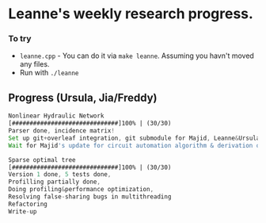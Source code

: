 # Leanne's weekly research progress.

### To try

* `leanne.cpp` - You can do it via `make leanne`. Assuming you havn't moved any files.
*  Run with `./leanne`

## Progress (Ursula, Jia/Freddy)

```asm
Nonlinear Hydraulic Network
[##############################]100% | (30/30)
Parser done, incidence matrix!
Set up git+overleaf integration, git submodule for Majid, Leanne&Ursula's joint paper
Wait for Majid's update for circuit automation algorithm & derivation of nonlinear equations system

Sparse optimal tree
[##############################]100% | (30/30)
Version 1 done, 5 tests done, 
Profilling partially done, 
Doing profiling&performance optimization, 
Resolving false-sharing bugs in multithreading
Refactoring
Write-up

```



